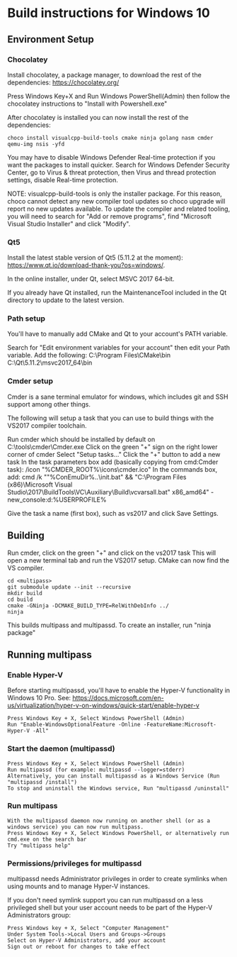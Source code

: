 Build instructions for Windows 10
=================================

Environment Setup
-----------------
### Chocolatey
Install chocolatey, a package manager, to download the rest of the dependencies: <https://chocolatey.org/>

Press Windows Key+X and Run Windows PowerShell(Admin) then follow the chocolatey instructions to "Install with Powershell.exe"

After chocolatey is installed you can now install the rest of the dependencies:

    choco install visualcpp-build-tools cmake ninja golang nasm cmder qemu-img nsis -yfd

You may have to disable Windows Defender Real-time protection if you want the packages to install quicker.
Search for Windows Defender Security Center, go to Virus & threat protection, then Virus and thread protection settings, disable Real-time protection.

NOTE: visualcpp-build-tools is only the installer package. For this reason, choco cannot detect any new compiler tool updates so choco upgrade
will report no new updates available. To update the compiler and related tooling, you will need to search for "Add or remove programs",
find "Microsoft Visual Studio Installer" and click "Modify".

### Qt5
Install the latest stable version of Qt5 (5.11.2 at the moment): <https://www.qt.io/download-thank-you?os=windows/>.

In the online installer, under Qt, select MSVC 2017 64-bit.

If you already have Qt installed, run the MaintenanceTool included in the Qt directory to update to the latest version.

### Path setup
You'll have to manually add CMake and Qt to your account's PATH variable.

Search for "Edit environment variables for your account" then edit your Path variable.
Add the following:
     C:\Program Files\CMake\bin
     C:\Qt\5.11.2\msvc2017_64\bin

### Cmder setup
Cmder is a sane terminal emulator for windows, which includes git and SSH support among other things.

The following will setup a task that you can use to build things with the VS2017 compiler toolchain.

Run cmder which should be installed by default on C:\tools\cmder\Cmder.exe
Click on the green "+" sign on the right lower corner of cmder
Select "Setup tasks..."
Click the "+" button to add a new task
In the  task parameters box add (basically copying from cmd:Cmder task):
    /icon "%CMDER_ROOT%\icons\cmder.ico"
In the commands box, add:
    cmd /k ""%ConEmuDir%\..\init.bat" && "C:\Program Files (x86)\Microsoft Visual Studio\2017\BuildTools\VC\Auxiliary\Build\vcvarsall.bat" x86_amd64" -new_console:d:%USERPROFILE%

Give the task a name (first box), such as vs2017 and click Save Settings.

Building
---------------------------------------

Run cmder, click on the green "+" and click on the vs2017 task
This will open a new terminal tab and run the VS2017 setup. CMake can now find the VS compiler.

    cd <multipass>
    git submodule update --init --recursive
    mkdir build
    cd build
    cmake -GNinja -DCMAKE_BUILD_TYPE=RelWithDebInfo ../
    ninja

This builds multipass and multipassd.
To create an installer, run "ninja package"

Running multipass
---------------------------------------

### Enable Hyper-V
Before starting multipassd, you'll have to enable the Hyper-V functionality in Windows 10 Pro.
See: https://docs.microsoft.com/en-us/virtualization/hyper-v-on-windows/quick-start/enable-hyper-v

    Press Windows Key + X, Select Windows PowerShell (Admin)
    Run "Enable-WindowsOptionalFeature -Online -FeatureName:Microsoft-Hyper-V -All"

### Start the daemon (multipassd)
    Press Windows Key + X, Select Windows PowerShell (Admin)
    Run multipassd (for example: multipassd --logger=stderr)
    Alternatively, you can install multipassd as a Windows Service (Run "multipassd /install")
    To stop and uninstall the Windows service, Run "multipassd /uninstall"

### Run multipass
    With the multipassd daemon now running on another shell (or as a windows service) you can now run multipass.
    Press Windows Key + X, Select Windows PowerShell, or alternatively run cmd.exe on the search bar
    Try "multipass help"

### Permissions/privileges for multipassd
multipassd needs Administrator privileges in order to create symlinks when using mounts and to manage Hyper-V instances.

If you don't need symlink support you can run multipassd on a less privileged shell but your user account
needs to be part of the Hyper-V Administrators group:

    Press Windows key + X, Select "Computer Management"
    Under System Tools->Local Users and Groups->Groups
    Select on Hyper-V Administrators, add your account
    Sign out or reboot for changes to take effect
